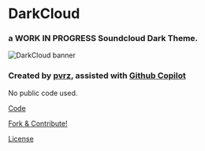 # DarkCloud
### a __WORK IN PROGRESS__ Soundcloud Dark Theme.
![DarkCloud banner](https://i.imgur.com/71RBhXy.png)

### Created by [pvrz](https://github.com/pvrzz), assisted with [Github Copilot](https://github.com/features/copilot)
No public code used.

[Code](https://github.com/pvrzz/darkCloud/blob/main/darkCloud.css)

[Fork & Contribute!](https://github.com/pvrzz/darkCloud/fork)

[License](https://github.com/pvrzz/darkCloud/blob/main/LICENSE)
